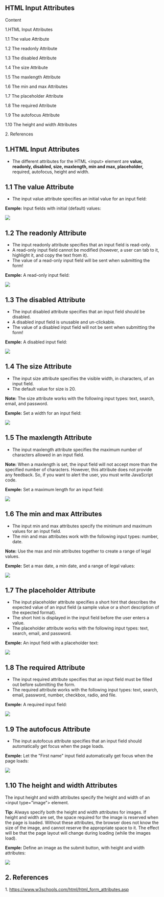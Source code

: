 ## HTML Input Attributes

Content

1.HTML Input Attributes

1.1 The value Attribute

1.2 The readonly Attribute

1.3 The disabled Attribute

1.4 The size Attribute

1.5 The maxlength Attribute

1.6 The min and max Attributes

1.7 The placeholder Attribute

1.8 The required Attribute

1.9 The autofocus Attribute

1.10 The height and width Attributes

2\. References

## 1.HTML Input Attributes

-   The different attributes for the HTML \<input\> element are **value,** **readonly, disabled, size, maxlength, min and max, placeholder,** required, autofocus, height and width.

## 1.1 The value Attribute

-   The input value attribute specifies an initial value for an input field:

**Exmple:** Input fields with initial (default) values:

![](media/7c611f00006c61c52cd3d8615ad460c6.png)

## 1.2 The readonly Attribute

-   The input readonly attribute specifies that an input field is read-only.
-   A read-only input field cannot be modified (however, a user can tab to it, highlight it, and copy the text from it).
-   The value of a read-only input field will be sent when submitting the form!

**Exmple:** A read-only input field:

![](media/e6cce1e5bc67cc584b9b2920a13b934d.png)

## 1.3 The disabled Attribute

-   The input disabled attribute specifies that an input field should be disabled.
-   A disabled input field is unusable and un-clickable.
-   The value of a disabled input field will not be sent when submitting the form!

**Exmple:** A disabled input field:

![](media/12af531df07134449049876bffb4e0bf.png)

## 1.4 The size Attribute

-   The input size attribute specifies the visible width, in characters, of an input field.
-   The default value for size is 20.

**Note:** The size attribute works with the following input types: text, search, email, and password.

**Exmple:** Set a width for an input field:

![](media/eecd3ba221cba9ecf886c3e32c04bf61.png)

## 1.5 The maxlength Attribute

-   The input maxlength attribute specifies the maximum number of characters allowed in an input field.

**Note:** When a maxlength is set, the input field will not accept more than the specified number of characters. However, this attribute does not provide any feedback. So, if you want to alert the user, you must write JavaScript code.

**Exmple:** Set a maximum length for an input field:

![](media/96b33ad00ba8de78beb3652021aa4d92.png)

## 1.6 The min and max Attributes

-   The input min and max attributes specify the minimum and maximum values for an input field.
-   The min and max attributes work with the following input types: number, date.

**Note:** Use the max and min attributes together to create a range of legal values.

**Exmple:** Set a max date, a min date, and a range of legal values:

![](media/4dbf9793b59bf2ca56c54e85683cc4ac.png)

## 1.7 The placeholder Attribute

-   The input placeholder attribute specifies a short hint that describes the expected value of an input field (a sample value or a short description of the expected format).
-   The short hint is displayed in the input field before the user enters a value.
-   The placeholder attribute works with the following input types: text, search, email, and password.

**Exmple:** An input field with a placeholder text:

![](media/3dd322a2d4e920e82ad37ed0d01f31be.png)

## 1.8 The required Attribute

-   The input required attribute specifies that an input field must be filled out before submitting the form.
-   The required attribute works with the following input types: text, search, email, password, number, checkbox, radio, and file.

**Exmple:** A required input field:

![](media/ef19dab472e32ad6127338c73f6d1915.png)

## 1.9 The autofocus Attribute

-   The input autofocus attribute specifies that an input field should automatically get focus when the page loads.

**Exmple:** Let the "First name" input field automatically get focus when the page loads:

![](media/ff24e475c713d984457f72a458ba2028.png)

## 1.10 The height and width Attributes

The input height and width attributes specify the height and width of an \<input type="image"\> element.

**Tip:** Always specify both the height and width attributes for images. If height and width are set, the space required for the image is reserved when the page is loaded. Without these attributes, the browser does not know the size of the image, and cannot reserve the appropriate space to it. The effect will be that the page layout will change during loading (while the images load).

**Exmple:** Define an image as the submit button, with height and width attributes:

![](media/e58083b95facd6b0fe95176ae8fc3fa0.png)

## 2. References

1\. https://www.w3schools.com/html/html_form_attributes.asp
